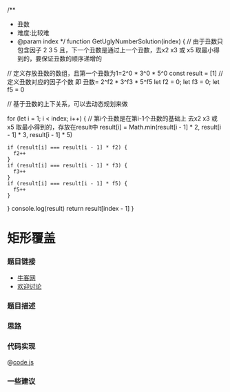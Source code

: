 /**
 * 丑数
 * 难度:比较难
 * @param index
 */
function GetUglyNumberSolution(index) {
  // 由于丑数只包含因子 2 3 5 且，下一个丑数是通过上一个丑数，去x2 x3 或 x5  取最小得到的，要保证丑数的顺序递增的

  // 定义存放丑数的数组，且第一个丑数为1=2^0 * 3^0 * 5^0
  const result = [1]
  // 定义丑数对应的因子个数  即 丑数= 2^f2 * 3^f3 * 5^f5
  let f2 = 0; let f3 = 0; let f5 = 0

  // 基于丑数的上下关系，可以去动态规划来做

  for (let i = 1; i < index; i++) {
    // 第i个丑数是在第i-1个丑数的基础上 去x2 x3 或 x5  取最小得到的，存放在result中
    result[i] = Math.min(result[i - 1] * 2, result[i - 1] * 3, result[i - 1] * 5)

    if (result[i] === result[i - 1] * f2) {
      f2++
    }
    if (result[i] === result[i - 1] * f3) {
      f3++
    }
    if (result[i] === result[i - 1] * f5) {
      f5++
    }
  }
  console.log(result)
  return result[index - 1]
}



# 矩形覆盖




### 题目链接

- [牛客网]()
- [欢迎讨论]()

### 题目描述


### 思路

### 代码实现

@[code js](@code/algorithm/剑指/数组和矩阵/FirstNotRepeatingChar.js)


### 一些建议
